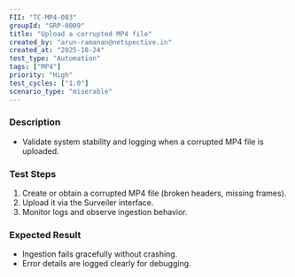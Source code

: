 ```yaml
---
FII: "TC-MP4-003"
groupId: "GRP-0009"
title: "Upload a corrupted MP4 file"
created_by: "arun-ramanan@netspective.in"
created_at: "2025-10-24"
test_type: "Automation"
tags: ["MP4"]
priority: "High"
test_cycles: ["1.0"]
scenario_type: "miserable"
---
```


### Description
- Validate system stability and logging when a corrupted MP4 file is uploaded.

### Test Steps
1. Create or obtain a corrupted MP4 file (broken headers, missing frames).  
2. Upload it via the Surveiler interface.  
3. Monitor logs and observe ingestion behavior.

### Expected Result
- Ingestion fails gracefully without crashing.  
- Error details are logged clearly for debugging.
